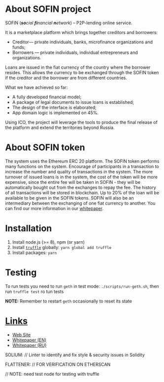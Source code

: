 # About SOFIN project

SOFIN (***so**cial **fi**nancial **n**etwork*) – P2P-lending online service.

It is a marketplace platform which brings together creditors and borrowers:

* Creditor— private individuals, banks, microfinance organizations and funds;
* Borrowers — private individuals, individual entrepreneurs and organizations.

Loans are issued in the fiat currency of the country where the borrower resides. This allows the currency to be exchanged through the SOFIN token if the creditor and the borrower are from different countries.

What we have achieved so far:

* A fully developed financial model;
* A package of legal documents to issue loans is established;
* The design of the interface is elaborated;
* App domain logic is implemented on 45%.

Using ICO, the project will leverage the tools to produce the final release of the platform and extend the territories beyond Russia.

# About SOFIN token

The system uses the Ethereum ERC 20 platform. The SOFIN token performs many functions on the system. Encourage of participants in a transaction to increase the number and quality of transactions in the system. The more turnover of issued loans is in the system, the cost of the token will be more expensive, since the entire fee will be taken in SOFIN - they will be automatically bought out from the exchanges to repay the fee. The history of all transactions will be stored in blockchain. Up to 20% of the loan will be available to be given in the SOFIN tokens. SOFIN will also be an intermediary between the exchanging of one fiat currency to another. You can find our more information in our [whitepaper](#links).

# Installation

1. Install node.js (>= 8), npm (or yarn)
2. Install [`truffle`](http://truffleframework.com) globally: `yarn global add truffle`
3. Install packages: `yarn`

# Testing

To run tests you need to run `geth` in test mode: `./scripts/run-geth.sh`, then run `truffle test` ro tun tests

**NOTE:** Remember to restart `geth` occasionally to reset its state

# [Links](#links)

* [Web Site](https://sofin.io)
* [Whitepaper (EN)](https://https://sofin.io/docs/whitepaper/en)
* [Whitepaper (RU)](https://https://sofin.io/docs/whitepaper/ru)


SOLIUM:
// Linter to identify and fix style & security issues in Solidity

FLATTENER:
// FOR VERIFICATION ON ETHERSCAN

// NOTE: need test node for testing with truffle
